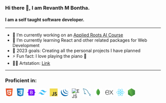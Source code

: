 ### Hi there 👋, I am Revanth M Bontha.
#### I am a self taught software developer.
___

- 🔭 I’m currently working on an [Applied Roots AI Course](https://www.appliedaicourse.com/)
- 🌱 I’m currently learning React and other related packages for Web Development
- 🥅 2023 goals: Creating all the personal projects I have planned
- ⚡ Fun fact: I love playing the piano 🎹
- 👨‍🎨 Artstation: [Link](https://www.artstation.com/revanthmbontha)
___
### Proficient in:

<!-- HTML -->
<img align="left" alt="HTML" width="26px" src="https://github.com/devicons/devicon/blob/master/icons/html5/html5-original.svg" style="padding-right:10px;" />

<!-- CSS -->
<img align="left" alt="CSS" width="26px" src="https://github.com/devicons/devicon/blob/master/icons/css3/css3-original.svg" style="padding-right:10px;" />

<!-- Bootstrap -->
<img align="left" alt="Bootstrap" width="26px" src="https://github.com/devicons/devicon/blob/master/icons/bootstrap/bootstrap-original.svg" style="padding-right:10px;" />

<!-- TailwindCSS -->
<img align="left" alt="TailwindCSS" width="26px" src="https://github.com/devicons/devicon/blob/master/icons/tailwindcss/tailwindcss-original.svg" style="padding-right:10px;" />

<!-- JS -->
<img align="left" alt="JS" width="26px" src="https://github.com/devicons/devicon/blob/master/icons/javascript/javascript-original.svg" style="padding-right:10px;" />

<!-- jQuery -->
<img align="left" alt="jQuery" width="26px" src="https://github.com/devicons/devicon/blob/master/icons/jquery/jquery-original.svg" style="padding-right:10px;" />

<!-- EJS -->
<img align="left" alt="EJS" width="26px" src="https://encrypted-tbn0.gstatic.com/images?q=tbn:ANd9GcSt9ew0h7w66Rer66EasIYeo23tncThSQmvHlBhK-yRcazVpX-o6iIFgiHySAz60kOU0DA&usqp=CAU" style="padding-right:10px;" />

<!-- SQL -->
<img align="left" alt="SQL" width="26px" src="https://github.com/devicons/devicon/blob/master/icons/mysql/mysql-original.svg" style="padding-right:10px;" />

<!-- MongoDB -->
<img align="left" alt="MongoDB" width="26px" src="https://github.com/devicons/devicon/blob/master/icons/mongodb/mongodb-original.svg" style="padding-right:10px;" />

<!-- Express -->
<img align="left" alt="Express" width="26px" src="https://github.com/devicons/devicon/blob/master/icons/express/express-original.svg" style="padding-right:10px;" />

<!-- React -->
<img align="left" alt="React" width="26px" src="https://github.com/devicons/devicon/blob/master/icons/react/react-original.svg" style="padding-right:10px;" />

<!-- Node -->
<img align="left" alt="Node" width="26px" src="https://github.com/devicons/devicon/blob/master/icons/nodejs/nodejs-original.svg" style="padding-right:10px;" />






<!--
**RevanthMBontha/RevanthMBontha** is a ✨ _special_ ✨ repository because its `README.md` (this file) appears on your GitHub profile.

Here are some ideas to get you started:

- 🔭 I’m currently working on ...
- 🌱 I’m currently learning ...
- 👯 I’m looking to collaborate on ...
- 🤔 I’m looking for help with ...
- 💬 Ask me about ...
- 📫 How to reach me: ...
- 😄 Pronouns: ...
- ⚡ Fun fact: ...
-->
